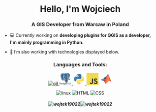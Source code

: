 <h1 align="center">Hello, I'm Wojciech</h1>
<h3 align="center">A GIS Developer from Warsaw in Poland</h3>

- 💻 Currently working on **developing plugins for QGIS as a developer, I'm mainly programming in Python.**

- 📩 I’m also working with technologies displayed below.


<h3 align="center">Languages and Tools:</h3>
<p align="center"> <a href="https://git-scm.com/" target="_blank" rel="noreferrer"> <img src="https://www.vectorlogo.zone/logos/git-scm/git-scm-icon.svg" alt="git" width="40" height="40"/> </a> <a href="https://www.postgresql.org" target="_blank" rel="noreferrer"> <img src="https://raw.githubusercontent.com/devicons/devicon/master/icons/postgresql/postgresql-original-wordmark.svg" alt="postgresql" width="40" height="40"/> </a> <a href="https://www.python.org" target="_blank" rel="noreferrer"> <img src="https://raw.githubusercontent.com/devicons/devicon/master/icons/python/python-original.svg" alt="python" width="40" height="40"/> </a> </a> <a target="_blank" rel="noreferrer"> <img src="https://raw.githubusercontent.com/devicons/devicon/master/icons/javascript/javascript-original.svg" alt="JS" width="40" height="40"/> </a> 
<img src="https://raw.githubusercontent.com/devicons/devicon/master/icons/matlab/matlab-original.svg" alt="Matlab" width="40" height="40"/> </a></p>
<p align="center"> <a> <img src="https://upload.wikimedia.org/wikipedia/commons/f/f1/Icons8_flat_linux.svg" alt="linux" width="40" height="40"/> </a> 
<a> <img src="https://upload.wikimedia.org/wikipedia/commons/6/61/HTML5_logo_and_wordmark.svg" alt="HTML" width="40" height="40"/> </a>
<img src="https://upload.wikimedia.org/wikipedia/commons/6/62/CSS3_logo.svg" alt="CSS" width="32" height="32"/> </a></p>

<h5 align="center"><p><a><img src="https://github-readme-streak-stats.herokuapp.com/?user=wojtek19022&theme=transparent" alt="wojtek19022" /></a><a><img src="https://github-readme-stats.vercel.app/api?username=wojtek19022&show_icons=true&locale=en&theme=transparent" alt="wojtek19022"/></a></p></h5>
 

